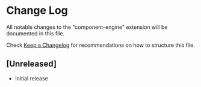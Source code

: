 # Change Log

All notable changes to the "component-engine" extension will be documented in this file.

Check [Keep a Changelog](http://keepachangelog.com/) for recommendations on how to structure this file.

## [Unreleased]

- Initial release
